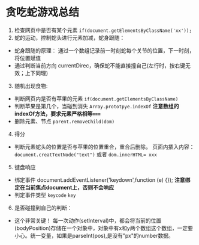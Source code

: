 # 贪吃蛇游戏总结

1. 检查网页中是否有某个元素  `if(document.getElementsByClassName('xx'));`
2. 蛇的运动，控制蛇头进行元素加减，蛇身跟随：
 - 蛇身跟随的原理： 通过一个数组记录前一时刻蛇每个关节的位置，下一时刻，将位置赋值
 - 通过判断当前方向 currentDirec，确保蛇不能直接撞自己(左行时，按右键无效；上下同理)
3. 随机出现食物:
 - 判断网页内是否有苹果的元素  `if(document.getElementsByClassName)` 
 - 判断苹果是第几个，当碰到消失 `Array.prototpye.indexOf`  **注意数组的indexOf方法，要求元素严格相等`===`**
 - 删除元素、节点 `parent.removeChild(dom)`
4. 得分
 - 判断元素蛇头的位置是否与苹果的位置重合，重合后删除。 页面内插入内容：`document.creatTextNode("text")` 或者 `dom.innerHTML= xxx`
5. 键盘响应
 - 绑定事件 document.addEventListener('keydown',function (e) {}); **注意绑定在当前焦点document上，否则不会响应**
 - 判定事件类型 `keycode` `key`
6. 是否碰撞到自己的判断：
 - 这个非常关键！ 每一次动作(setInterval)中，都会将当前的位置(bodyPosition)存储在一个对象中，对象中有x和y两个数组这个数组，一定要小心。统一变量，如果是parseInt(pos),是没有"px"的number数据。

